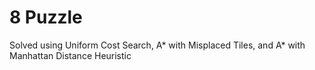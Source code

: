 # 8 Puzzle

Solved using Uniform Cost Search, A* with Misplaced Tiles, and A* with Manhattan Distance Heuristic
